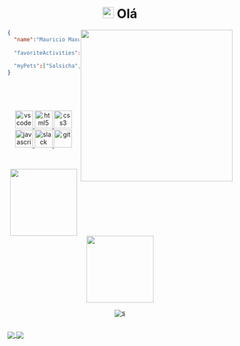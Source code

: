 <!-- [![banner](http://maratonadesofa.com/wp-content/uploads/2020/10/kvothe.png)](https://github.com/Mauricio-Maxuel) -->


<h1 align="center"><img src="https://media.giphy.com/media/hvRJCLFzcasrR4ia7z/giphy.gif" width="25px"> Olá</h1></img>

<img align="right" width="340" src="https://sucodemanga.com.br/wp-content/uploads/2021/04/o-nome-do-vento.jpg" />

```json
{
  "name":"Mauricio Maxuel"
  
  "favoriteActivities":["read","programming","music"]
  
  "myPets":["Salsicha","Pupsy"]
}  
  
```

<!-- <h4 align="center">
<details>
<summary>Mais...</summary> -->
  <br>
  <br>
 <p align="center">
   <a href="https://code.visualstudio.com/">
      <img src="https://cdn.jsdelivr.net/gh/devicons/devicon/icons/vscode/vscode-original.svg" alt="vscode" width="40" height="40"/>
   </a>
   <a href="https://developer.mozilla.org/pt-BR/docs/Web/HTML">
      <img src="https://cdn.jsdelivr.net/gh/devicons/devicon/icons/html5/html5-plain.svg" alt="html5" width="40" height="40"/>
   </a>
   <a href="https://developer.mozilla.org/pt-BR/docs/Web/CSS">
      <img src="https://cdn.jsdelivr.net/gh/devicons/devicon/icons/css3/css3-plain.svg" alt="css3" width="40" height="40"/>
   </a>
   <a href="https://developer.mozilla.org/en-US/docs/Web/JavaScript">
      <img src="https://cdn.jsdelivr.net/gh/devicons/devicon/icons/javascript/javascript-original.svg" alt="javascript" width="40" height="40"/>
   </a>

<!--    <a href="https://nodejs.org">
      <img src="https://cdn.jsdelivr.net/gh/devicons/devicon/icons/nodejs/nodejs-original.svg" alt="nodejs" width="40" height="40"/>
   </a> -->
  
   <a href="https://www.mysql.com/">
      <img src="https://cdn.jsdelivr.net/gh/devicons/devicon/icons/mysql/mysql-original.svg" alt="slack" width="40" height="40" />
   </a>
  
   <a href="https://git-scm.com/">
      <img src="https://cdn.jsdelivr.net/gh/devicons/devicon/icons/git/git-original.svg" alt="git" width="40" height="40"/>
   </a>
</p>
<br>

<p align="center">
  <a href="https://github.com/Mauricio-Maxuel">
    <img
      align="center"
      height="150em"
      src="https://github-readme-stats.vercel.app/api?username=Mauricio-Maxuel&show_icons=true&include_all_commits=true&count_private=true&theme=tokyonight"
    />
  </a>
  <a href="https://github.com/Mauricio-Maxuel">
    <img
      align="center"
      height="150em"
      src="https://github-readme-stats.vercel.app/api/top-langs/?username=Mauricio-Maxuel&show_icons=true&include_all_commits=true&count_private=true&layout=compact&theme=tokyonight"
    />
  </a>
</p>


<p align="center">
  <a href="https://github.com/Mauricio-Maxuel">
    <img
      align="center"
      src="https://github-profile-trophy.vercel.app/?username=Mauricio-Maxuel&theme=onedark&no-frame=true&row=1&&margin-w=20&no-bg=true"
    />s
  </a>
</a>
</p>


<!-- <h3 align="center">Sobre mim:</h3> -->
<br>

  <a href="https://www.linkedin.com/in/MauricioMaxuel/">
    <img
         align="center"
         src="https://img.shields.io/badge/LinkedIn-0077B5?style=for-the-badge&logo=linkedin&logoColor=white"
         </a>
  
   <a href="mailto:mauricio.msantos@sptech.school">
    <img
         align="center"
        src="https://img.shields.io/badge/Microsoft_Outlook-0078D4?style=for-the-badge&logo=microsoft-outlook&logoColor=white"
         </a>
</p>
</details>

